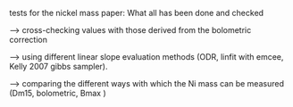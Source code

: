 tests for the nickel mass paper: What all has been done and checked

--> cross-checking values with those derived from the bolometric correction

--> using different linear slope evaluation methods (ODR, linfit with emcee, Kelly 2007 gibbs sampler).

--> comparing the different ways with which the Ni mass can be measured (Dm15, bolometric, Bmax )
